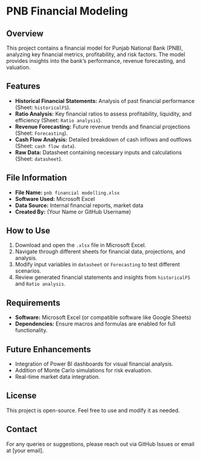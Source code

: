 # PNB Financial Modeling

## Overview
This project contains a financial model for Punjab National Bank (PNB), analyzing key financial metrics, profitability, and risk factors. The model provides insights into the bank’s performance, revenue forecasting, and valuation.

## Features
- **Historical Financial Statements:** Analysis of past financial performance (Sheet: `historicalFS`).
- **Ratio Analysis:** Key financial ratios to assess profitability, liquidity, and efficiency (Sheet: `Ratio analysis`).
- **Revenue Forecasting:** Future revenue trends and financial projections (Sheet: `Forecasting`).
- **Cash Flow Analysis:** Detailed breakdown of cash inflows and outflows (Sheet: `cash flow data`).
- **Raw Data:** Datasheet containing necessary inputs and calculations (Sheet: `datasheet`).

## File Information
- **File Name:** `pnb financial modelling.xlsx`
- **Software Used:** Microsoft Excel
- **Data Source:** Internal financial reports, market data
- **Created By:** (Your Name or GitHub Username)

## How to Use
1. Download and open the `.xlsx` file in Microsoft Excel.
2. Navigate through different sheets for financial data, projections, and analysis.
3. Modify input variables in `datasheet` or `Forecasting` to test different scenarios.
4. Review generated financial statements and insights from `historicalFS` and `Ratio analysis`.

## Requirements
- **Software:** Microsoft Excel (or compatible software like Google Sheets)
- **Dependencies:** Ensure macros and formulas are enabled for full functionality.

## Future Enhancements
- Integration of Power BI dashboards for visual financial analysis.
- Addition of Monte Carlo simulations for risk evaluation.
- Real-time market data integration.

## License
This project is open-source. Feel free to use and modify it as needed.

## Contact
For any queries or suggestions, please reach out via GitHub Issues or email at [your email].

